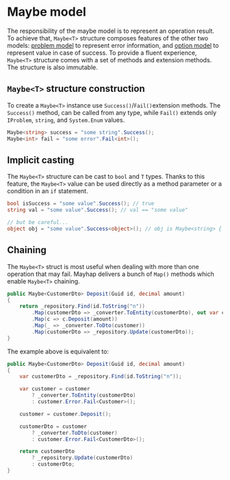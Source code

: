 # Maybe model

The responsibility of the maybe model is to represent an operation result. To achieve that, `Maybe<T>`
structure composes features of the other two models: [problem model](problem-model.html) to represent
error information, and [option model](option-model.html) to represent value in case of success. To provide a fluent experience, `Maybe<T>` structure comes with a set of methods and extension methods.
The structure is also immutable.

## `Maybe<T>` structure construction
To create a `Maybe<T>` instance use `Success()`/`Fail()`extension methods. The `Success()` method,
can be called from any type, while `Fail()` extends only `IProblem`, `string`, and `System.Enum` values.

```csharp
Maybe<string> success = "some string".Success();
Maybe<int> fail = "some error".Fail<int>();
```

## Implicit casting
The `Maybe<T>` structure can be cast to `bool` and `T` types. Thanks to this feature, the `Maybe<T>`
value can be used directly as a method parameter or a condition in an `if` statement.

```csharp
bool isSuccess = "some value".Success(); // true
string val = "some value".Success(); // val == "some value"

// but be careful...
object obj = "some value".Success<object>(); // obj is Maybe<string> { Value = "some value" }
```

## Chaining
The `Maybe<T>` struct is most useful when dealing with more than one operation that may fail.
Mayhap delivers a bunch of `Map()` methods which enable `Maybe<T>` chaining.

```csharp
public Maybe<CustomerDto> Deposit(Guid id, decimal amount)
{
    return _repository.Find(id.ToString("n"))
        .Map(customerDto => _converter.ToEntity(customerDto), out var customer)
        .Map(c => c.Deposit(amount))
        .Map(_ => _converter.ToDto(customer))
        .Map(customerDto => _repository.Update(customerDto));
}
```

The example above is equivalent to:

```csharp
public Maybe<CustomerDto> Deposit(Guid id, decimal amount)
{
    var customerDto = _repository.Find(id.ToString("n"));

    var customer = customer
        ? _converter.ToEntity(customerDto)
        : customer.Error.Fail<Customer>();

    customer = customer.Deposit();

    customerDto = customer
        ? _converter.ToDto(customer)
        : customer.Error.Fail<CustomerDto>();

    return customerDto
        ? _repository.Update(customerDto)
        : customerDto;
}
```
